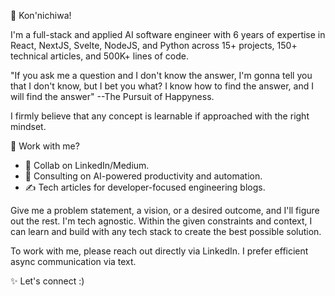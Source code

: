 👋 Kon'nichiwa!

I'm a full-stack and applied AI software engineer with 6 years of expertise in React, NextJS, Svelte, NodeJS, and Python across 15+ projects, 150+ technical articles, and 500K+ lines of code. 

"If you ask me a question and I don't know the answer, I'm gonna tell you that I don't know, but I bet you what? I know how to find the answer, and I will find the answer"
\--The Pursuit of Happyness. 

I firmly believe that any concept is learnable if approached with the right mindset. 

🚀 Work with me? 
- 🔗 Collab on LinkedIn/Medium. 
- 🤖 Consulting on AI-powered productivity and automation. 
- ✍️ Tech articles for developer-focused engineering blogs. 

Give me a problem statement, a vision, or a desired outcome, and I'll figure out the rest. I'm tech agnostic. Within the given constraints and context, I can learn and build with any tech stack to create the best possible solution. 

To work with me, please reach out directly via LinkedIn. I prefer efficient async communication via text. 

✨ Let's connect :)
